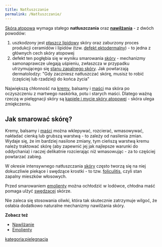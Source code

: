 ```yaml
---
title: Natłuszczanie
permalink: /Natłuszczanie/
---
```


[Skóra atopowa](/atopedia/Skóra_atopowa "wikilink") wymaga stałego **natłuszczania** oraz **[nawilżania](/atopedia/nawilżanie "wikilink")** - z dwóch powodów:

1.  uszkodzony jest [płaszcz lipidowy](/atopedia/Płaszcz_lipidowy "wikilink") skóry oraz zaburzony proces produkcji ceramidów i lipidów (tzw. [defekt ektodermalny](/atopedia/defekt_ektodermalny "wikilink")) - to jedna z głównych cech skóry atopowej
2.  defekt ten pogłębia się w wyniku smarowania [skóry](/atopedia/skóra "wikilink") - mechanizmy samonaprawcze ulegają uśpieniu, zwłaszcza w przypadku utrzymującego się [stanu zapalnego skóry](/atopedia/stan_zapalny_skóry "wikilink"). Jak powtarzają dermatolodzy: "Gdy zaczniesz natłuszczać skórę, musisz to robić (częściej lub rzadziej) do końca życia"

Największą chłonność na [kremy](/atopedia/kremy "wikilink"), balsamy i [maści](/atopedia/maści "wikilink") ma skóra po oczyszczeniu z martwego naskórka, potu i starych maści. Dlatego ważną rzeczą w pielęgnacji skóry są [kąpiele i mycie skóry atopowej](/atopedia/Pielęgnacja "wikilink") - skóra ulega zmiękczeniu.

Jak smarować skórę?
-------------------

Kremy, balsamy i [maści](/atopedia/maści "wikilink") można wklepywać, rozcierać, wmasowywać, nakładać cienką lub grubszą warstwą - to zależy od nasilenia zmian. Wydaje się, że im bardziej nasilone zmiany, tym cieńszą warstwą kremu należy traktować skórę (aby zapewnić jej jak najlepsze warunki do oddychania) i raczej delikatnie rozcierając niż wmasowując - za to częściej powtarzać zabieg.

W okresie intensywnego natłuszczania [skóry](/atopedia/skóra "wikilink") często tworzą się na niej dokuczliwie piekące i swędzące krostki - to tzw. [foliculitis](/atopedia/foliculitis "wikilink"), czyli stan zapalny mieszków włosowych.

Przed smarowaniem [emolienty](/atopedia/emolienty "wikilink") można ochłodzić w lodówce, chłodna maść pomaga ulżyć [swędzącej](/atopedia/Świąd "wikilink") skórze.

Nie zaleca się stosowania oliwki, która tak skutecznie zatrzymuje wilgoć, że osłabia dodatkowo naturalne mechanizmy nawilżania skóry.

**Zobacz też**

-   [Nawilżanie](/atopedia/Nawilżanie "wikilink")
-   [Emolienty](/atopedia/Emolienty "wikilink")

[kategoria:pielęgnacja](/atopedia/kategoria:pielęgnacja "wikilink")